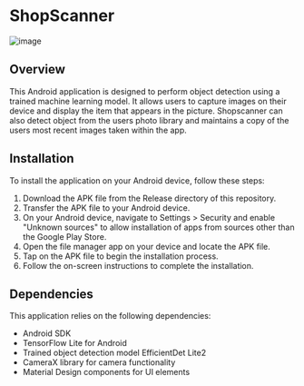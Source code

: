 # ShopScanner
![image](https://github.com/LukewarmIQ/project-cs-4326/assets/24831044/af9db821-8d59-497f-8d6d-b6f0d0f2f30b)  

## Overview
This Android application is designed to perform object detection using a trained machine learning model. It allows users to capture images on their device and display the item that appears in the picture. Shopscanner can also detect object from the users photo library and maintains a copy of the users most recent images taken within the app.   

## Installation  
To install the application on your Android device, follow these steps:  
1. Download the APK file from the Release directory of this repository.  
2. Transfer the APK file to your Android device.  
3. On your Android device, navigate to Settings > Security and enable "Unknown sources" to allow installation of apps from sources other than the Google Play Store.  
4. Open the file manager app on your device and locate the APK file.  
5. Tap on the APK file to begin the installation process.  
6. Follow the on-screen instructions to complete the installation.  

## Dependencies  
This application relies on the following dependencies:  
- Android SDK  
- TensorFlow Lite for Android  
- Trained object detection model EfficientDet Lite2  
- CameraX library for camera functionality  
- Material Design components for UI elements  
